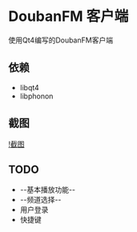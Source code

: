 # DoubanFM 客户端
使用Qt4编写的DoubanFM客户端

## 依赖
* libqt4
* libphonon

## 截图

[!截图](https://raw.github.com/zonyitoo/doubanfm-qt/master/screenshot.png)

## TODO
* --基本播放功能--
* --频道选择--
* 用户登录
* 快捷键

